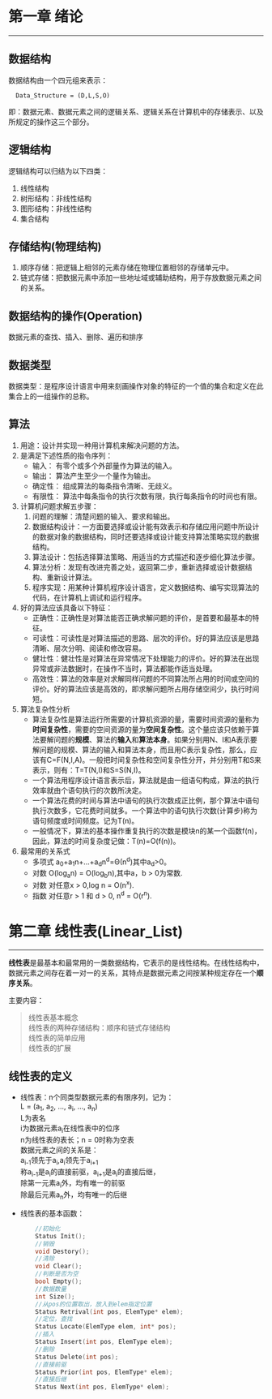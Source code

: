 # 第一章 绪论
---

## 数据结构

数据结构由一个四元组来表示：  
```  
  Data_Structure = (D,L,S,O)  
```
即：数据元素、数据元素之间的逻辑关系、逻辑关系在计算机中的存储表示、以及所规定的操作这三个部分。

## 逻辑结构

逻辑结构可以归结为以下四类：  
1. 线性结构  
2. 树形结构：非线性结构  
3. 图形结构：非线性结构  
4. 集合结构  

## 存储结构(物理结构)

1. 顺序存储：把逻辑上相邻的元素存储在物理位置相邻的存储单元中。  
2. 链式存储：把数据元素中添加一些地址域或辅助结构，用于存放数据元素之间的关系。  

## 数据结构的操作(Operation)

数据元素的查找、插入、删除、遍历和排序  

## 数据类型

数据类型：是程序设计语言中用来刻画操作对象的特征的一个值的集合和定义在此集合上的一组操作的总称。  

## 算法

1. 用途：设计并实现一种用计算机来解决问题的方法。  
2. 是满足下述性质的指令序列：
	* 输入： 有零个或多个外部量作为算法的输入。  
	* 输出： 算法产生至少一个量作为输出。  
	* 确定性： 组成算法的每条指令清晰、无歧义。  
	* 有限性： 算法中每条指令的执行次数有限，执行每条指令的时间也有限。  
3. 计算机问题求解五步骤：  
	1. 问题的理解：清楚问题的输入、要求和输出。  
	2. 数据结构设计：一方面要选择或设计能有效表示和存储应用问题中所设计的数据对象的数据结构，同时还要选择或设计能支持算法策略实现的数据结构。  
	3. 算法设计：包括选择算法策略、用适当的方式描述和逐步细化算法步骤。  
	4. 算法分析：发现有改进完善之处，返回第二步，重新选择或设计数据结构、重新设计算法。  
	5. 程序实现：用某种计算机程序设计语言，定义数据结构、编写实现算法的代码，在计算机上调试和运行程序。  
4. 好的算法应该具备以下特征：  
	* 正确性：正确性是对算法能否正确求解问题的评价，是首要和最基本的特征。  
	* 可读性：可读性是对算法描述的思路、层次的评价。好的算法应该是思路清晰、层次分明、阅读和修改容易。  
	* 健壮性：健壮性是对算法在异常情况下处理能力的评价。好的算法在出现异常或非法数据时，在操作不当时，算法都能作适当处理。  
	* 高效性：算法的效率是对求解同样问题的不同算法所占用的时间或空间的评价。好的算法应该是高效的，即求解问题所占用存储空间少，执行时间短。  
5. 算法复杂性分析  
	* 算法复杂性是算法运行所需要的计算机资源的量，需要时间资源的量称为**时间复杂性**，需要的空间资源的量为**空间复杂性**。这个量应该只依赖于算法要解问题的**规模**、算法的**输入**和**算法本身**。如果分别用N、I和A表示要解问题的规模、算法的输入和算法本身，而且用C表示复杂性，那么，应该有C=F(N,I,A)。一般把时间复杂性和空间复杂性分开，并分别用T和S来表示，则有：T=T(N,I)和S=S(N,I)。  
	* 一个算法用程序设计语言表示后，算法就是由一组语句构成，算法的执行效率就由个语句执行的次数所决定。  
	* 一个算法花费的时间与算法中语句的执行次数成正比例，那个算法中语句执行次数多，它花费时间就多。一个算法中的语句执行次数(计算步)称为语句频度或时间频度。记为T(n)。  
	* 一般情况下，算法的基本操作重复执行的次数是模块n的某一个函数f(n)，因此，算法的时间复杂度记做：T(n)=O(f(n))。  
6. 最常用的关系式  
	* 多项式 a<sub>0</sub>+a<sub>1</sub>n+...+a<sub>d</sub>n<sup>d</sup>=Θ(n<sup>d</sup>)其中a<sub>d</sub>>0。  
	* 对数 O(log<sub>a</sub>n) = O(log<sub>b</sub>n),其中a，b > 0为常数.  
	* 对数 对任意x > 0,log n = O(n<sup>x</sup>).  
	* 指数 对任意r > 1 和 d > 0, n<sup>d</sup> = O(r<sup>n</sup>).  

# 第二章 线性表(Linear_List)
---

**线性表**是最基本和最常用的一类数据结构，它表示的是线性结构。在线性结构中，数据元素之间存在着一对一的关系，其特点是数据元素之间按某种规定存在一个**顺序关系**。  

主要内容：  
> 线性表基本概念  
> 线性表的两种存储结构：顺序和链式存储结构  
> 线性表的简单应用  
> 线性表的扩展  

## 线性表的定义
* 线性表：n个同类型数据元素的有限序列，记为：  
	L = (a<sub>1</sub>, a<sub>2</sub>, ..., a<sub>i</sub>, ..., a<sub>n</sub>)  
	L为表名  
	i为数据元素a<sub>i</sub>在线性表中的位序  
	n为线性表的表长；n = 0时称为空表  
	数据元素之间的关系是：  
	a<sub>i-1</sub>领先于a<sub>i</sub>,a<sub>i</sub>领先于a<sub>i+1</sub>  
	称a<sub>i-1</sub>是a<sub>i</sub>的直接前驱，a<sub>i+1</sub>是a<sub>i</sub>的直接后继，  
	除第一元素a<sub>i</sub>外，均有唯一的前驱  
	除最后元素a<sub>n</sub>外，均有唯一的后继  

* 线性表的基本函数：  
	```C++
		//初始化
		Status Init();
		//销毁
		void Destory();
		//清除
		void Clear();
		//判断是否为空
		bool Empty();
		//数据数量
		int Size();
		//从pos的位置取出，放入到elem指定位置
		Status Retrival(int pos, ElemType* elem);
		//定位，查找
		Status Locate(ElemType elem, int* pos);
		//插入
		Status Insert(int pos, ElemType elem);
		//删除
		Status Delete(int pos);
		//直接前驱
		Status Prior(int pos, ElemType* elem);
		//直接后继
		Status Next(int pos, ElemType* elem);
	```